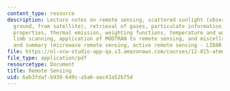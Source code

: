 ```yaml
---
content_type: resource
description: Lecture notes on remote sensing, scattered sunlight (observations from
  ground, from satellite), retrieval of gases, particulate information, and surface
  properties, thermal emission, weighting functions, temperature and water vapor retrieval,
  limb scanning, application of MODTRAN to remote sensing, and miscellaneous topics
  and summary (microwave remote sensing, active remote sensing - LIDAR and RADAR).
file: https://ol-ocw-studio-app-qa.s3.amazonaws.com/courses/12-815-atmospheric-radiation-fall-2008/6ab3fdafb938649ca5a6aac43a52b75d_remote_sensing.pdf
file_type: application/pdf
resourcetype: Document
title: Remote Sensing
uid: 6ab3fdaf-b938-649c-a5a6-aac43a52b75d
---
```

